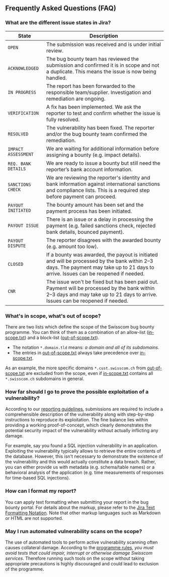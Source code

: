 ## Frequently Asked Questions (FAQ)

### What are the different issue states in Jira?

| State | Description |
| --- | --- |
| `OPEN` | The submission was received and is under initial review. |
| `ACKNOWLEDGED` | The bug bounty team has reviewed the submission and confirmed it is in scope and not a duplicate. This means the issue is now being handled. |
| `IN PROGRESS` | The report has been forwarded to the responsible team/supplier. Investigation and remediation are ongoing. |
| `VERIFICATION` | A fix has been implemented. We ask the reporter to test and confirm whether the issue is fully resolved. |
| `RESOLVED` | The vulnerability has been fixed. The reporter and/or the bug bounty team confirmed the remediation. |
| `IMPACT ASSESSMENT` | We are waiting for additional information before assigning a bounty (e.g. impact details). |
| `REQ. BANK DETAILS` | We are ready to issue a bounty but still need the reporter’s bank account information. |
| `SANCTIONS CHECK` | We are reviewing the reporter's identity and bank information against international sanctions and compliance lists. This is a required step before payment can proceed. |
| `PAYOUT INITIATED` | The bounty amount has been set and the payment process has been initiated. |
| `PAYOUT ISSUE` | There is an issue or a delay in processing the payment (e.g. failed sanctions check, rejected bank details, bounced payment). |
| `PAYOUT DISPUTE` | The reporter disagrees with the awarded bounty (e.g. amount too low). |
| `CLOSED` | If a bounty was awarded, the payout is initiated and will be processed by the bank within 2–3 days. The payment may take up to 21 days to arrive. Issues can be reopened if needed.  |
| `CNR` | The issue won't be fixed but has been paid out. Payment will be processed by the bank within 2–3 days and may take up to 21 days to arrive. Issues can be reopened if needed. |


### What's in scope, what's out of scope?
There are two lists which define the scope of the Swisscom bug bounty programme. You can think of them as a combination of an allow-list ([in-scope.txt](https://github.com/swisscom/bugbounty/blob/main/scope/inscope.txt)) and a block-list ([out-of-scope.txt](https://github.com/swisscom/bugbounty/blob/main/scope/outofscope.txt)).

 * The notation `*.domain.tld` means: _a domain and all of its subdomains_.
 * The entries in [out-of-scope.txt](https://github.com/swisscom/bugbounty/blob/main/scope/outofscope.txt) always take precedence over [in-scope.txt](https://github.com/swisscom/bugbounty/blob/main/scope/inscope.txt).

As an example, the more specific domains `*.cust.swisscom.ch` from [out-of-scope.txt](https://github.com/swisscom/bugbounty/blob/main/scope/outofscope.txt) are excluded from the scope, even if [in-scope.txt](https://github.com/swisscom/bugbounty/blob/main/scope/inscope.txt) contains all `*.swisscom.ch` subdomains in general.


### How far should I go to prove the possible exploitation of a vulnerability?
According to our [reporting guidelines](https://github.com/swisscom/bugbounty#55-reporting-guidelines), submissions are required to include a comprehensible description of the vulnerability along with step-by-step instructions to reproduce its exploitation. The fine balance lies within providing a working proof-of-concept, which clearly demonstrates the potential security impact of the vulnerability without actually inflicting any damage.

For example, say you found a SQL injection vulnerability in an application. Exploiting the vulnerability typically allows to retrieve the entire contents of the database. However, this isn't necessary to demonstrate the existence of the vulnerability and this would actually constitute a data breach. Rather, you can either provide us with metadata (e.g. schema/table names) or a behavioral analysis of the application (e.g. time measurements of responses for time-based SQL injections).


### How can I format my report?
You can apply text formatting when submitting your report in the bug bounty portal. For details about the markup, please refer to the [Jira Text Formatting Notation](https://jira.atlassian.com/secure/WikiRendererHelpAction.jspa?section=all). Note that other markup languages such as Markdown or HTML are not supported.


### May I run automated vulnerability scans on the scope?
The use of automated tools to perform active vulnerability scanning often causes collateral damage. According to the [programme rules](https://github.com/swisscom/bugbounty#542-impact-on-operations), _you must avoid tests that could impair, interrupt or otherwise damage Swisscom services_. Therefore running such tools on the scope without taking appropriate precautions is highly discouraged and could lead to exclusion of the programme.
